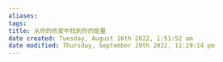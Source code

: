 ```yaml
---
aliases: 
tags: 
title: 从你的热爱中找到你的能量
date created: Tuesday, August 16th 2022, 1:51:52 am
date modified: Thursday, September 29th 2022, 11:29:14 pm
---
```

